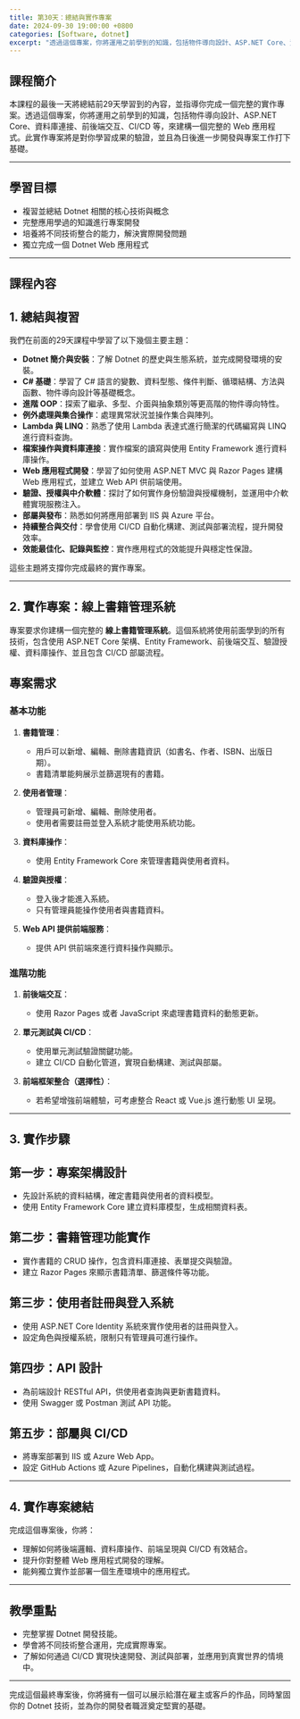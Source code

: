 ```yaml
---
title: 第30天：總結與實作專案
date: 2024-09-30 19:00:00 +0800
categories: [Software, dotnet]
excerpt: "透過這個專案，你將運用之前學到的知識，包括物件導向設計、ASP.NET Core、資料庫連接、前後端交互、CI/CD 等，來建構一個完整的 Web 應用程式。此實作專案將是對你學習成果的驗證，並且為日後進一步開發與專案工作打下基礎"
---
```


## 課程簡介

本課程的最後一天將總結前29天學習到的內容，並指導你完成一個完整的實作專案。透過這個專案，你將運用之前學到的知識，包括物件導向設計、ASP.NET Core、資料庫連接、前後端交互、CI/CD 等，來建構一個完整的 Web 應用程式。此實作專案將是對你學習成果的驗證，並且為日後進一步開發與專案工作打下基礎。

---

## 學習目標
- 複習並總結 Dotnet 相關的核心技術與概念
- 完整應用學過的知識進行專案開發
- 培養將不同技術整合的能力，解決實際開發問題
- 獨立完成一個 Dotnet Web 應用程式

---

## 課程內容

## 1. 總結與複習

我們在前面的29天課程中學習了以下幾個主要主題：

- **Dotnet 簡介與安裝**：了解 Dotnet 的歷史與生態系統，並完成開發環境的安裝。
- **C# 基礎**：學習了 C# 語言的變數、資料型態、條件判斷、循環結構、方法與函數、物件導向設計等基礎概念。
- **進階 OOP**：探索了繼承、多型、介面與抽象類別等更高階的物件導向特性。
- **例外處理與集合操作**：處理異常狀況並操作集合與陣列。
- **Lambda 與 LINQ**：熟悉了使用 Lambda 表達式進行簡潔的代碼編寫與 LINQ 進行資料查詢。
- **檔案操作與資料庫連接**：實作檔案的讀寫與使用 Entity Framework 進行資料庫操作。
- **Web 應用程式開發**：學習了如何使用 ASP.NET MVC 與 Razor Pages 建構 Web 應用程式，並建立 Web API 供前端使用。
- **驗證、授權與中介軟體**：探討了如何實作身份驗證與授權機制，並運用中介軟體實現服務注入。
- **部屬與發布**：熟悉如何將應用部署到 IIS 與 Azure 平台。
- **持續整合與交付**：學會使用 CI/CD 自動化構建、測試與部署流程，提升開發效率。
- **效能最佳化、記錄與監控**：實作應用程式的效能提升與穩定性保證。

這些主題將支撐你完成最終的實作專案。

---

## 2. 實作專案：線上書籍管理系統

專案要求你建構一個完整的 **線上書籍管理系統**。這個系統將使用前面學到的所有技術，包含使用 ASP.NET Core 架構、Entity Framework、前後端交互、驗證授權、資料庫操作、並且包含 CI/CD 部屬流程。

## 專案需求

### 基本功能
1. **書籍管理**：
   - 用戶可以新增、編輯、刪除書籍資訊（如書名、作者、ISBN、出版日期）。
   - 書籍清單能夠展示並篩選現有的書籍。
   
2. **使用者管理**：
   - 管理員可新增、編輯、刪除使用者。
   - 使用者需要註冊並登入系統才能使用系統功能。

3. **資料庫操作**：
   - 使用 Entity Framework Core 來管理書籍與使用者資料。
   
4. **驗證與授權**：
   - 登入後才能進入系統。
   - 只有管理員能操作使用者與書籍資料。

5. **Web API 提供前端服務**：
   - 提供 API 供前端來進行資料操作與顯示。

### 進階功能
1. **前後端交互**：
   - 使用 Razor Pages 或者 JavaScript 來處理書籍資料的動態更新。
   
2. **單元測試與 CI/CD**：
   - 使用單元測試驗證關鍵功能。
   - 建立 CI/CD 自動化管道，實現自動構建、測試與部屬。

3. **前端框架整合（選擇性）**：
   - 若希望增強前端體驗，可考慮整合 React 或 Vue.js 進行動態 UI 呈現。

---

## 3. 實作步驟

## 第一步：專案架構設計
- 先設計系統的資料結構，確定書籍與使用者的資料模型。
- 使用 Entity Framework Core 建立資料庫模型，生成相關資料表。

## 第二步：書籍管理功能實作
- 實作書籍的 CRUD 操作，包含資料庫連接、表單提交與驗證。
- 建立 Razor Pages 來顯示書籍清單、篩選條件等功能。

## 第三步：使用者註冊與登入系統
- 使用 ASP.NET Core Identity 系統來實作使用者的註冊與登入。
- 設定角色與授權系統，限制只有管理員可進行操作。

## 第四步：API 設計
- 為前端設計 RESTful API，供使用者查詢與更新書籍資料。
- 使用 Swagger 或 Postman 測試 API 功能。

## 第五步：部屬與 CI/CD
- 將專案部署到 IIS 或 Azure Web App。
- 設定 GitHub Actions 或 Azure Pipelines，自動化構建與測試過程。

---

## 4. 實作專案總結

完成這個專案後，你將：
- 理解如何將後端邏輯、資料庫操作、前端呈現與 CI/CD 有效結合。
- 提升你對整體 Web 應用程式開發的理解。
- 能夠獨立實作並部署一個生產環境中的應用程式。

---

## 教學重點
- 完整掌握 Dotnet 開發技能。
- 學會將不同技術整合運用，完成實際專案。
- 了解如何通過 CI/CD 實現快速開發、測試與部署，並應用到真實世界的情境中。

---

完成這個最終專案後，你將擁有一個可以展示給潛在雇主或客戶的作品，同時鞏固你的 Dotnet 技術，並為你的開發者職涯奠定堅實的基礎。
